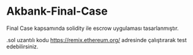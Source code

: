 # Akbank-Final-Case

Final Case kapsamında solidity ile escrow uygulaması tasarlanmıştır.

.sol uzantılı kodu https://remix.ethereum.org/ adresinde çalıştırarak test edebilirsiniz.